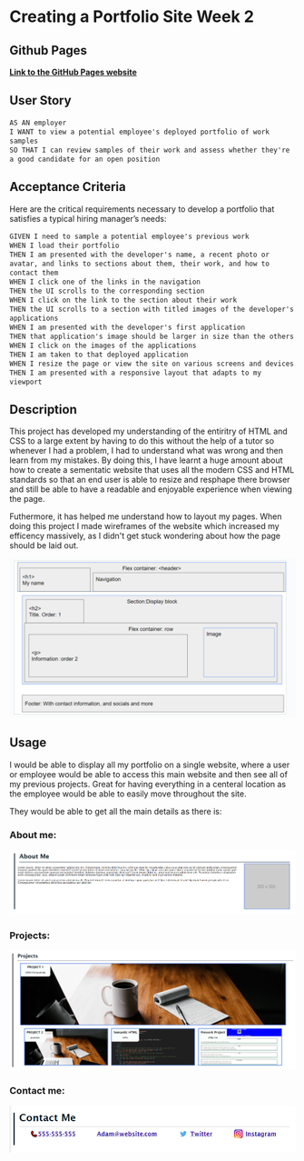 # Creating a Portfolio Site Week 2

## Github Pages

**[Link to the GitHub Pages website](https://amillsy.github.io/Creating-a-Portfolio-Site-Week-2/ "Portfolio page website")**

## User Story

```
AS AN employer
I WANT to view a potential employee's deployed portfolio of work samples
SO THAT I can review samples of their work and assess whether they're a good candidate for an open position
```

## Acceptance Criteria

Here are the critical requirements necessary to develop a portfolio that satisfies a typical hiring manager’s needs:

```
GIVEN I need to sample a potential employee's previous work
WHEN I load their portfolio
THEN I am presented with the developer's name, a recent photo or avatar, and links to sections about them, their work, and how to contact them
WHEN I click one of the links in the navigation
THEN the UI scrolls to the corresponding section
WHEN I click on the link to the section about their work
THEN the UI scrolls to a section with titled images of the developer's applications
WHEN I am presented with the developer's first application
THEN that application's image should be larger in size than the others
WHEN I click on the images of the applications
THEN I am taken to that deployed application
WHEN I resize the page or view the site on various screens and devices
THEN I am presented with a responsive layout that adapts to my viewport
```

## Description

This project has developed my understanding of the entiritry of HTML and CSS to a large extent by having to do this without the help of a tutor so whenever I had a problem, I had to understand what was wrong and then learn from my mistakes. By doing this, I have learnt a huge amount about how to create a sementatic website that uses all the modern CSS and HTML standards so that an end user is able to resize and resphape there browser and still be able to have a readable and enjoyable experience when
viewing the page.

Futhermore, it has helped me understand how to layout my pages. When doing this project I made wireframes of the website which increased my efficency massively, as I didn't get stuck wondering about how the page should be laid out.

![Google slides Image of the wireframe](./assets/images/READMEImages/Wireframe.png)

## Usage

I would be able to display all my portfolio on a single website, where a user or employee would be able to access this main website and then see all of my previous projects. Great for having everything in a centeral location as the employee would be able to easily move throughout the site.

They would be able to get all the main details as there is:

### About me:

![About me section](./assets/images/READMEImages/About%20me.png)

### Projects:

![Project section](./assets/images/READMEImages/Projects.png)

### Contact me:

![Contact me Section](./assets/images/READMEImages/Contact%20me.png)

